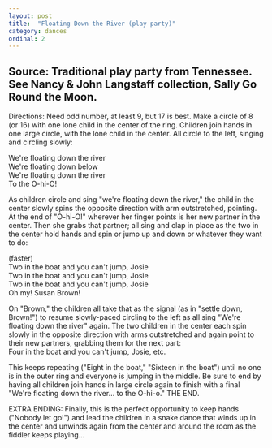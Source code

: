 ```yaml
---
layout: post
title:  "Floating Down the River (play party)"
category: dances
ordinal: 2
---
```


## Source: Traditional play party from Tennessee. See Nancy & John Langstaff collection, Sally Go Round the Moon.

Directions: Need odd number, at least 9, but 17 is best. Make a circle of 8 (or
16) with one lone child in the center of the ring. Children join hands in one
large circle, with the lone child in the center. All circle to the left, singing
and circling slowly:  
  
We're floating down the river   
We're floating down below   
We're floating down the river   
To the O-hi-O!  
  
As children circle and sing "we're floating down the river," the child in the
center slowly spins the opposite direction with arm outstretched, pointing. At
the end of "O-hi-O!" wherever her finger points is her new partner in the
center. Then she grabs that partner; all sing and clap in place as the two in
the center hold hands and spin or jump up and down or whatever they want to do:
  
(faster)   
Two in the boat and you can't jump, Josie   
Two in the boat and you can't jump, Josie   
Two in the boat and you can't jump, Josie   
Oh my! Susan Brown!  
  
On "Brown," the children all take that as the signal (as in "settle down,
Brown!") to resume slowly-paced circling to the left as all sing "We're floating
down the river" again. The two children in the center each spin slowly in the
opposite direction with arms outstretched and again point to their new partners,
grabbing them for the next part:   
Four in the boat and you can't jump, Josie, etc.

This keeps repeating ("Eight in the boat," "Sixteen in the boat") until no one
is in the outer ring and everyone is jumping in the middle. Be sure to end by
having all children join hands in large circle again to finish with a final
"We're floating down the river... to the O-hi-o." THE END.

EXTRA ENDING: Finally, this is the perfect opportunity to keep hands ("Nobody
let go!") and lead the children in a snake dance that winds up in the center and
unwinds again from the center and around the room as the fiddler keeps
playing...  
